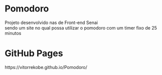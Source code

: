 # Pomodoro
Projeto desenvolvido nas de Front-end Senai 
<br>
sendo um site no qual possa utilizar o pomodoro com um timer fixo de 25 minutos
<br>
<h1> GitHub Pages </h1>
<p><a target="_blank">https://vitorrekobe.github.io/Pomodoro/</a></p>
